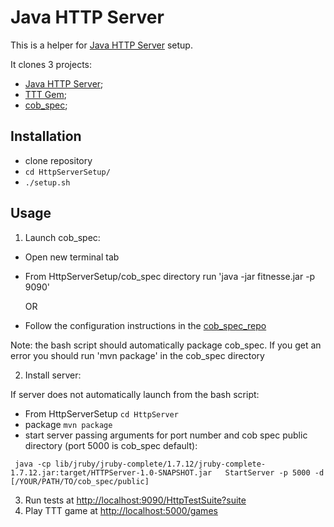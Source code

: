 # Java HTTP Server

This is a helper for [Java HTTP Server](https://github.com/andarcabrera/HTTPServer) setup.

It clones 3 projects:
- [Java HTTP Server](https://github.com/andarcabrera/HTTPServer);
- [TTT Gem](https://github.com/andarcabrera/tttj_gem);
- [cob_spec](https://github.com/8thlight/cob_spec);

## Installation

- clone repository
- ```cd HttpServerSetup/```
- ```./setup.sh```

## Usage

1. Launch cob_spec:

  - Open new terminal tab
  - From HttpServerSetup/cob_spec directory run 'java -jar fitnesse.jar -p 9090'

    OR
  - Follow the configuration instructions in the [cob_spec_repo](https://github.com/8thlight/cob_spec)

  Note: the bash script should automatically package cob_spec. If you get an error you should run 'mvn package' in the cob_spec directory

2. Install server:

  If server does not automatically launch from the bash script:

  - From HttpServerSetup ```cd HttpServer```
  - package ```mvn package```
  - start server passing arguments for port number and cob spec public directory (port 5000 is cob_spec default):

``` java -cp lib/jruby/jruby-complete/1.7.12/jruby-complete-1.7.12.jar:target/HTTPServer-1.0-SNAPSHOT.jar   StartServer -p 5000 -d [/YOUR/PATH/TO/cob_spec/public]```

3. Run tests at [http://localhost:9090/HttpTestSuite?suite](http://localhost:9090/HttpTestSuite?suite)
4. Play TTT game at [http://localhost:5000/games](http://localhost:5000/games)
